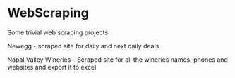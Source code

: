# WebScraping
Some trivial web scraping projects

Newegg - scraped site for daily and next daily deals

Napal Valley Wineries - Scraped site for all the wineries names, phones and websites and export it to excel
